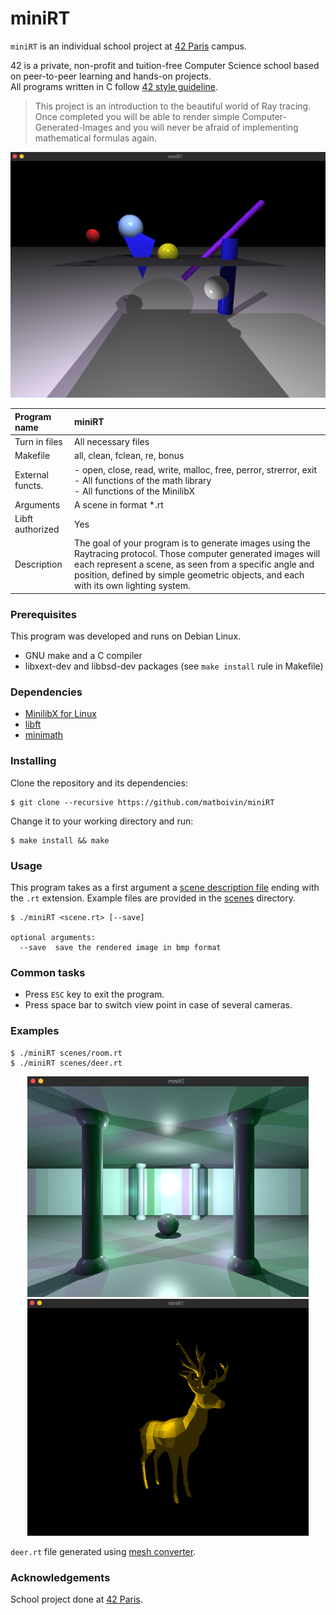 # miniRT

`miniRT` is an individual school project at [42 Paris](https://www.42.fr) campus.

42 is a private, non-profit and tuition-free Computer Science school based on peer-to-peer learning and hands-on projects.  
All programs written in C follow [42 style guideline](https://github.com/matboivin/42-projects#the-norm).

> This project is an introduction to the beautiful world of Ray tracing. Once completed you will be able to render simple Computer-Generated-Images and you will never be afraid of implementing mathematical formulas again.  

<p align="center">
  <img src="assets/preview.png" alt="render" width="800" />
</p>

| Program name      | miniRT                                                              |
| :---------------- | :------------------------------------------------------------------ |
| Turn in files     | All necessary files                                                 |
| Makefile          | all, clean, fclean, re, bonus                                       |
| External functs.  | - open, close, read, write, malloc, free, perror, strerror, exit<br/>- All functions of the math library<br/>- All functions of the MinilibX |
| Arguments         | A scene in format *.rt                                              |
| Libft authorized  | Yes                                                                 |
| Description       | The goal of your program is to generate images using the Raytracing protocol. Those computer generated images will each represent a scene, as seen from a specific angle and position, defined by simple geometric objects, and each with its own lighting system. |

### Prerequisites

This program was developed and runs on Debian Linux.

- GNU make and a C compiler
- libxext-dev and libbsd-dev packages (see `make install` rule in Makefile)

### Dependencies

- [MinilibX for Linux](https://github.com/42Paris/minilibx-linux)
- [libft](https://github.com/matboivin/libft)
- [minimath](https://github.com/matboivin/minimath)

### Installing

Clone the repository and its dependencies:
```console
$ git clone --recursive https://github.com/matboivin/miniRT
```

Change it to your working directory and run:
```console
$ make install && make
```

### Usage

This program takes as a first argument a [scene description file](doc/scene_file.md) ending with the `.rt` extension. Example files are provided in the [scenes](scenes) directory.

```console
$ ./miniRT <scene.rt> [--save]

optional arguments:
  --save  save the rendered image in bmp format
```

### Common tasks

* Press `ESC` key to exit the program.
* Press space bar to switch view point in case of several cameras.

### Examples

```console
$ ./miniRT scenes/room.rt
$ ./miniRT scenes/deer.rt
```
<p align="center">
  <img src="assets/room00.png" alt="example 1" width="450" />
  <img src="assets/deer.png" alt="example 2" width="450" />
</p>

`deer.rt` file generated using [mesh converter](https://github.com/matboivin/miniRT-mesh-converter).

### Acknowledgements

School project done at [42 Paris](https://www.42.fr).
